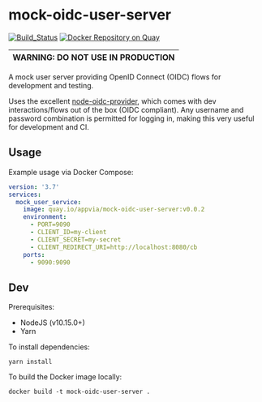 # mock-oidc-user-server

[![Build_Status](https://circleci.com/gh/appvia/mock-oidc-user-server.svg?style=svg)](https://circleci.com/gh/appvia/mock-oidc-user-server) [![Docker Repository on Quay](https://quay.io/repository/appvia/mock-oidc-user-server/status 'Docker Repository on Quay')](https://quay.io/repository/appvia/mock-oidc-user-server)

| WARNING: DO NOT USE IN PRODUCTION |
| --------------------------------- |


A mock user server providing OpenID Connect (OIDC) flows for development and testing.

Uses the excellent [node-oidc-provider](https://github.com/panva/node-oidc-provider), which comes with dev interactions/flows out of the box (OIDC compliant). Any username and password combination is permitted for logging in, making this very useful for development and CI.

## Usage

Example usage via Docker Compose:

```yaml
version: '3.7'
services:
  mock_user_service:
    image: quay.io/appvia/mock-oidc-user-server:v0.0.2
    environment:
      - PORT=9090
      - CLIENT_ID=my-client
      - CLIENT_SECRET=my-secret
      - CLIENT_REDIRECT_URI=http://localhost:8080/cb
    ports:
      - 9090:9090
```

## Dev

Prerequisites:

- NodeJS (v10.15.0+)
- Yarn

To install dependencies:

```shell
yarn install
```

To build the Docker image locally:

```shell
docker build -t mock-oidc-user-server .
```
